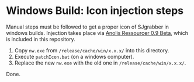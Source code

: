 # Windows Build: Icon injection steps

Manual steps must be followed to get a proper icon of SJgrabber in windows builds. Injection takes place via [Anolis Ressourcer 0.9 Beta](http://anolis.codeplex.com/releases/view/32286), which is included in this repository.

1. Copy `nw.exe` from `/release/cache/win/x.x.x/` into this directory.
2. Execute `patchIcon.bat` (on a windows computer).
3. Replace the new `nw.exe` with the old one in `/release/cache/win/x.x.x/`.

Done.